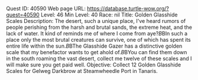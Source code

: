 Quest ID: 40590
Web page URL: https://database.turtle-wow.org/?quest=40590
Level: 46
Min Level: 40
Race: nil
Title: Golden Glasshide Scales
Description: The desert, such a unique place, I've heard rumors of people perishing from the harsh and brutal sands, the extreme heat, and the lack of water. It kind of reminds me of where I come from aye?$B$BIn such a place only the most brutal creatures can survive, one of which has spent its entire life within the sun.$B$BThe Glasshide Gazer has a distinctive golden scale that my benefactor wants to get ahold of.$B$BYou can find them down in the south roaming the vast desert, collect me twelve of these scales and I will make sure you get paid well.
Objective: Collect 12 Golden Glasshide Scales for Gelweg Darkbrow at Steamwheedle Port in Tanaris.
